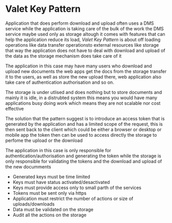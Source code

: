 # Valet Key Pattern

Application that does perform download and upload often uses a DMS service while the application is taking care of the bulk of the work the DMS service maybe used only as storage altough it comes with features that can help the application reduce its load, 
*Valet Key Pattern* is about off loading operations like data transfer operationsto external resources like storage that way the application does not have to deal with download and upload of the data as the storage mechanism does take care of it


The application in this case may have many users who download and upload new documents the web apps get the docs from the storage transfer it to the users, as well as store the new upload there, web application also take care of authentication authorisation and so on.

The storage is under utlised and does nothing but to store documents and mainly it is idle, in a distrubted system this means you would have many applications busy doing work which means they are not scalable nor cost effective

The solution that the pattern suggest is to introduce an access token that is generated by the application and has a limited scope of the request, this is then sent back to the client which could be either a browser or desktop or mobile app the token then can be used to access directly the storage to perfome the upload or the download

The application in this case is only responsible for authentication/authorisation and generating the token while the storage is only responsible for validating the tokens and the download and upload of the new documments

- Generated keys must be time limited
- Keys must have status activated/desactivated
- Keys must provide access only to small parth of the services
- Tokens must be sent only via https
- Application must restrict the number of actions or size of uploads/downloads
- Data must be validated on the storage
- Audit all the actions on the storage